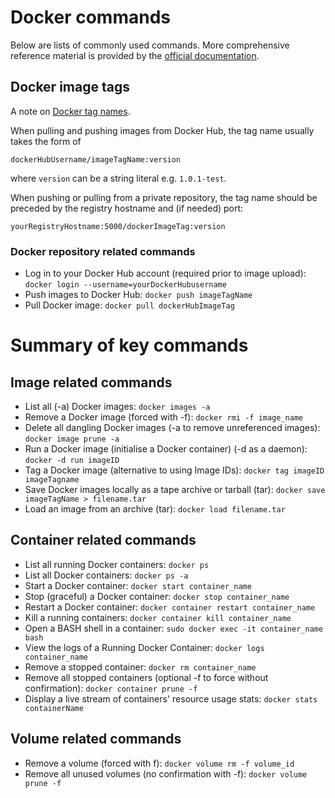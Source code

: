 #  Docker commands

Below are lists of commonly used commands. More comprehensive reference material is provided by the [official documentation](https://docs.docker.com/reference/).

## Docker image tags

A note on [Docker tag names](https://docs.docker.com/engine/reference/commandline/tag/). 

When pulling and pushing images from Docker Hub, the tag name usually takes the form of 

```
dockerHubUsername/imageTagName:version
```

where ```version``` can be a string literal e.g. ```1.0.1-test```.

When pushing or pulling from a private repository, the tag name should be preceded by the registry hostname and (if needed) port:

```
yourRegistryHostname:5000/dockerImageTag:version
```

### Docker repository related commands

+ Log in to your Docker Hub account (required prior to image upload): ```docker login --username=yourDockerHubusername```
+ Push images to Docker Hub: ```docker push imageTagName```
+ Pull Docker image: ```docker pull dockerHubImageTag```

# Summary of key commands

## Image related commands

+ List all (-a) Docker images: ```docker images -a```
+ Remove a Docker image (forced with -f): ```docker rmi -f image_name```
+ Delete all dangling Docker images (-a to remove unreferenced images): ```docker image prune -a```
+ Run a Docker image (initialise a Docker container) (-d as a daemon): ```docker -d run imageID```
+ Tag a Docker image (alternative to using Image IDs): ```docker tag imageID imageTagname```
+ Save Docker images locally as a tape archive or tarball (tar): ```docker save imageTagName > filename.tar```
+ Load an image from an archive (tar): ```docker load filename.tar```

## Container related commands

+ List all running Docker containers: ```docker ps```
+ List all Docker containers: ```docker ps -a```
+ Start a Docker container: ```docker start container_name```
+ Stop (graceful) a Docker container: ```docker stop container_name```
+ Restart a Docker container: ```docker container restart container_name```
+ Kill a running containers: ```docker container kill container_name```
+ Open a BASH shell in a container: ```sudo docker exec -it container_name bash```
+ View the logs of a Running Docker Container: ```docker logs container_name```
+ Remove a stopped container: ```docker rm container_name```
+ Remove all stopped containers (optional -f to force without confirmation): ```docker container prune -f```
+ Display a live stream of containers' resource usage stats: ```docker stats containerName```

## Volume related commands

+ Remove a volume (forced with f): ```docker volume rm -f volume_id```
+ Remove all unused volumes (no confirmation with -f): ```docker volume prune -f```
